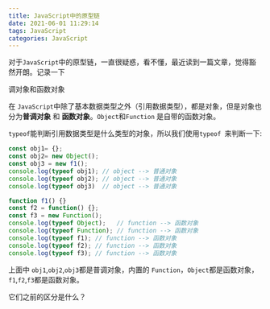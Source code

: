 ```yaml
---
title: JavaScript中的原型链
date: 2021-06-01 11:29:14
tags: JavaScript
categories: JavaScript
---
```


对于`JavaScript`中的原型链，一直很疑惑，看不懂，最近读到一篇文章，觉得豁然开朗。记录一下

调对象和函数对象

在 `JavaScript`中除了基本数据类型之外（引用数据类型），都是对象，但是对象也分为**普调对象** 和 **函数对象**。`Object`和`Function` 是自带的函数对象。

`typeof`能判断引用数据类型是什么类型的对象，所以我们使用`typeof `来判断一下:

```javascript
const obj1= {};
const obj2= new Object();
const obj3 = new f1();
console.log(typeof obj1); // object --> 普通对象
console.log(typeof obj2); // object --> 普通对象
console.log(typeof obj3)  // object --> 普通对象

function f1() {}
const f2 = function() {};
const f3 = new Function();
console.log(typeof Object);   // function --> 函数对象
console.log(typeof Function); // function --> 函数对象
console.log(typeof f1); // function --> 函数对象
console.log(typeof f2); // function --> 函数对象
console.log(typeof f3); // function --> 函数对象
```

上面中 `obj1`,`obj2`,`obj3`都是普调对象，内置的 `Function`，`Object`都是函数对象，`f1`,`f2`,`f3`都是函数对象。

它们之前的区分是什么？ 

# 













































